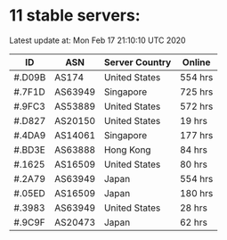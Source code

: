 # 11 stable servers:

Latest update at: Mon Feb 17 21:10:10 UTC 2020

| ID | ASN | Server Country | Online |
| -- | --- | -------------- | ------ |
| #.D09B | AS174 | United States | 554 hrs |
| #.7F1D | AS63949 | Singapore | 725 hrs |
| #.9FC3 | AS53889 | United States | 572 hrs |
| #.D827 | AS20150 | United States | 19 hrs |
| #.4DA9 | AS14061 | Singapore | 177 hrs |
| #.BD3E | AS63888 | Hong Kong | 84 hrs |
| #.1625 | AS16509 | United States | 80 hrs |
| #.2A79 | AS63949 | Japan | 554 hrs |
| #.05ED | AS16509 | Japan | 180 hrs |
| #.3983 | AS63949 | United States | 28 hrs |
| #.9C9F | AS20473 | Japan | 62 hrs |

